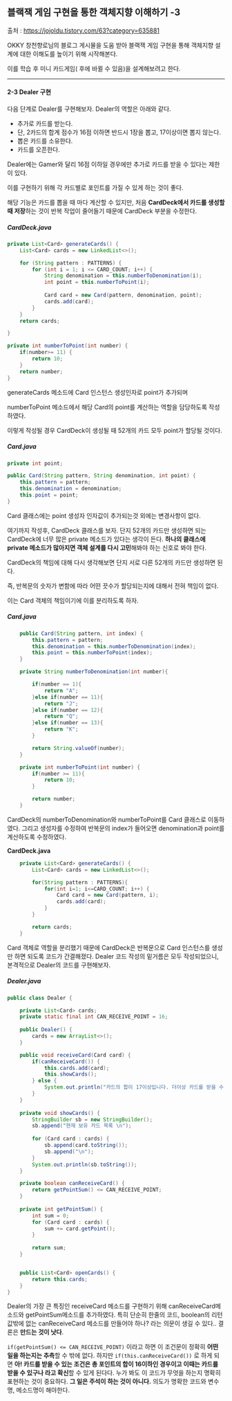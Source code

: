 ## 블랙잭 게임 구현을 통한 객체지향 이해하기 -3

출처 : https://jojoldu.tistory.com/63?category=635881

OKKY 창천향로님의 블로그 게시물을 도움 받아 블랙잭 게임 구현을 통해 객체지향 설계에 대한 이해도를 높이기 위해 시작해본다.

이를 학습 후 미니 카드게임( 후에 바뀔 수 있음)을 설계해보려고 한다.

<hr>

#### 2-3 Dealer 구현

다음 단계로 Dealer를 구현해보자. Dealer의 역할은 아래와 같다.

- 추가로 카드를 받는다.
- 단, 2카드의 합계 점수가 16점 이하면 반드시 1장을 뽑고, 17이상이면 뽑지 않는다.
- 뽑은 카드를 소유한다.
- 카드를 오픈한다.

Dealer에는 Gamer와 달리 16점 이하일 경우에만 추가로 카드를 받을 수 있다는 제한이 있다.

이를 구현하기 위해 각 카드별로 포인트를 가질 수 있게 하는 것이 좋다.

해당 기능은 카드를 뽑을 때 마다 계산할 수 있지만, 처음 **CardDeck에서 카드를 생성할 때 저장**하는 것이 반복 작업이 줄어들기 때문에 CardDeck 부분을 수정한다.

##### CardDeck.java

```java
private List<Card> generateCards() {
	List<Card> cards = new LinkedList<>();

	for (String pattern : PATTERNS) {
		for (int i = 1; i <= CARD_COUNT; i++) {
			String denomination = this.numberToDenomination(i);
			int point = this.numberToPoint(i);
			
			Card card = new Card(pattern, denomination, point);
			cards.add(card);
		}
	}
	return cards;

}

private int numberToPoint(int number) {
	if(number>= 11) {
		return 10;
	}
	return number;
}
```
generateCards 메소드에 Card 인스턴스 생성인자로 point가 추가되며

numberToPoint 메소드에서 해당 Card의 point를 계산하는 역할을 담당하도록 작성하였다.

이렇게 작성될 경우 CardDeck이 생성될 때 52개의 카드 모두 point가 할당될 것이다.

##### Card.java

```java
private int point;

public Card(String pattern, String denomination, int point) {
	this.pattern = pattern;
	this.denomination = denomination;
	this.point = point;
}
```
Card 클래스에는 point 생성자 인자값이 추가되는것 외에는 변경사항이 없다.



여기까지 작성후, CardDeck 클래스를 보자. 
단지 52개의 카드만 생성하면 되는 CardDeck에 너무 많은 private 메소드가 있다는 생각이 든다. 
**하나의 클래스에 private 메소드가 많아지면 객체 설계를 다시 고민**해봐야 하는 신호로 봐야 한다.

CardDeck의 책임에 대해 다시 생각해보면 단지 서로 다른 52개의 카드만 생성하면 된다.

즉, 반복문의 숫자가 변함에 따라 어떤 끗수가 할당되는지에 대해서 전혀 책임이 없다.

이는 Card 객체의 책임이기에 이를 분리하도록 하자.

 ##### Card.java

```java
    public Card(String pattern, int index) {
        this.pattern = pattern;
        this.denomination = this.numberToDenomination(index);
        this.point = this.numberToPoint(index);
    }

    private String numberToDenomination(int number){

        if(number == 1){
            return "A";
        }else if(number == 11){
            return "J";
        }else if(number == 12){
            return "Q";
        }else if(number == 13){
            return "K";
        }

        return String.valueOf(number);
    }

    private int numberToPoint(int number) {
        if(number >= 11){
            return 10;
        }

        return number;
    }
```

CardDeck의 numberToDenomination와 numberToPoint를 Card 클래스로 이동하였다. 
그리고 생성자를 수정하여 반복문의 index가 들어오면 denomination과 point를 계산하도록 수정하였다.

**CardDeck.java**

```java
    private List<Card> generateCards() {
        List<Card> cards = new LinkedList<>();

        for(String pattern : PATTERNS){
            for(int i=1; i<=CARD_COUNT; i++) {
                Card card = new Card(pattern, i);
                cards.add(card);
            }
        }

        return cards;
    }
```

Card 객체로 역할을 분리했기 때문에 CardDeck은 반복문으로 Card 인스턴스를 생성만 하면 되도록 코드가 간결해졌다. 
Dealer 코드 작성의 밑거름은 모두 작성되었으니, 본격적으로 Dealer의 코드를 구현해보자.

##### Dealer.java

```java
public class Dealer {

	private List<Card> cards;
	private static final int CAN_RECEIVE_POINT = 16;
	
	public Dealer() {
		cards = new ArrayList<>();
	}

	public void receiveCard(Card card) {
		if(canReceiveCard()) {
			this.cards.add(card);
			this.showCards();
		} else {
			System.out.println("카드의 합이 17이상입니다. 더이상 카드를 받을 수 없습니다.");
		}
	}
	
	private void showCards() {
		StringBuilder sb = new StringBuilder();
		sb.append("현재 보유 카드 목록 \n");
		
		for (Card card : cards) {
			sb.append(card.toString());
			sb.append("\n");
		}
		System.out.println(sb.toString());
	}

	private boolean canReceiveCard() {
		return getPointSum() <= CAN_RECEIVE_POINT;
	}
	
	private int getPointSum() {
		int sum = 0;
		for (Card card : cards) {
			sum += card.getPoint();
		}
		
		return sum;
	}


	public List<Card> openCards() {
		return this.cards;
	}
}
```

Dealer의 가장 큰 특징인 receiveCard 메소드를 구현하기 위해 canReceiveCard메소드와 getPointSum메소드를 추가하였다. 
특히 단순히 한줄의 코드, boolean의 리턴값밖에 없는 canReceiveCard 메소드를 만들어야 하나? 라는 의문이 생길 수 있다.. 
결론은 **만드는 것이 낫다**. 

`if(getPointSum() <= CAN_RECEIVE_POINT)` 이라고 하면 이 조건문이 정확히 **어떤 일을 하는지는 추측**할 수 밖에 없다. 
하지만 `if(this.canReceiveCard())` 로 하게 되면 **아! 카드를 받을 수 있는 조건은 총 포인트의 합이 16이하인 경우이고 이때는 카드를 받을 수 있구나 라고 확신**할 수 있게 된다다. 
누가 봐도 이 코드가 무엇을 하는지 명확히 표현하는 것이 중요하다. **그 일은 주석이 하는 것이 아니다.** 의도가 명확한 코드와 변수명, 메소드명이 해야한다. 